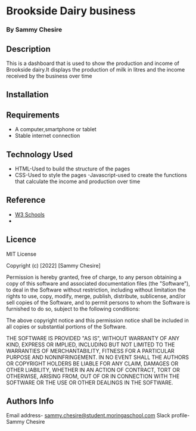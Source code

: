 # Brookside Dairy business

### By Sammy Chesire

## Description

This is a dashboard that is used to show the production and income of Brookside dairy.It displays the production of milk in litres and the income received by the business over time

## Installation

## Requirements

- A computer,smartphone or tablet
- Stable internet connection

## Technology Used

- HTML-Used to build the structure of the pages
- CSS-Used to style the pages
-Javascript-used to create the functions that calculate the income and production over time

## Reference

- [W3 Schools](https://w3schools.com/)
- 

## Licence

MIT License

Copyright (c) [2022] [Sammy Chesire]

Permission is hereby granted, free of charge, to any person obtaining a copy of this software and associated documentation files (the "Software"), to deal in the Software without restriction, including without limitation the rights to use, copy, modify, merge, publish, distribute, sublicense, and/or sell copies of the Software, and to permit persons to whom the Software is furnished to do so, subject to the following conditions:

The above copyright notice and this permission notice shall be included in all copies or substantial portions of the Software.

THE SOFTWARE IS PROVIDED "AS IS", WITHOUT WARRANTY OF ANY KIND, EXPRESS OR IMPLIED, INCLUDING BUT NOT LIMITED TO THE WARRANTIES OF MERCHANTABILITY, FITNESS FOR A PARTICULAR PURPOSE AND NONINFRINGEMENT. IN NO EVENT SHALL THE AUTHORS OR COPYRIGHT HOLDERS BE LIABLE FOR ANY CLAIM, DAMAGES OR OTHER LIABILITY, WHETHER IN AN ACTION OF CONTRACT, TORT OR OTHERWISE, ARISING FROM, OUT OF OR IN CONNECTION WITH THE SOFTWARE OR THE USE OR OTHER DEALINGS IN THE SOFTWARE.

## Authors Info

Email address- sammy.chesire@student.moringaschool.com
Slack profile- Sammy Chesire

